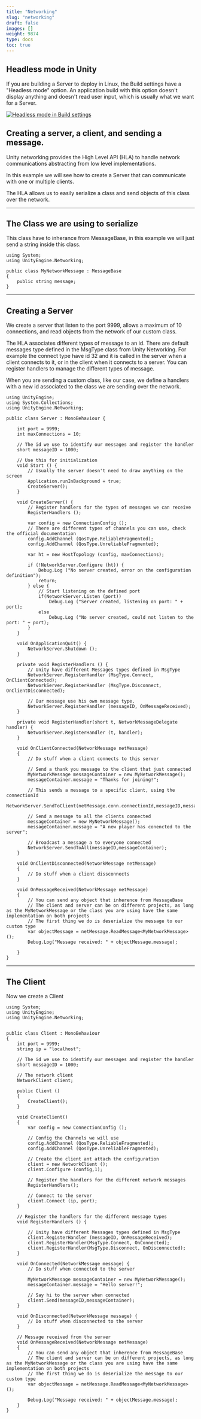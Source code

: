 ```yaml
---
title: "Networking"
slug: "networking"
draft: false
images: []
weight: 9874
type: docs
toc: true
---
```


## Headless mode in Unity ##
If you are building a Server to deploy in Linux, the Build settings have a "Headless mode" option. An application build with this option doesn't display anything and doesn't read user input, which is usually what we want for a Server.

[![Headless mode in Build settings][1]][1]


  [1]: http://i.stack.imgur.com/iDxCm.png

## Creating a server, a client, and sending a message.
<!-- language-all: lang-cs -->
Unity networking provides the High Level API (HLA) to handle network communications abstracting from low level implementations.

In this example we will see how to create a Server that can communicate with one or multiple clients.

The HLA allows us to easily serialize a class and send objects of this class over the network.


---


## The Class we are using to serialize ##
This class have to inherance from MessageBase, in this example we will just send a string inside this class.

    using System;
    using UnityEngine.Networking;
    
    public class MyNetworkMessage : MessageBase
    {
        public string message;
    }
---
## Creating a Server ##
We create a server that listen to the port 9999, allows a maximum of 10 connections, and read objects from the network of our custom class.

The HLA associates different types of message to an id. There are default messages type defined in the MsgType class from Unity Networking. For example the connect type have id 32 and it is called in the server when a client connects to it, or in the client when it connects to a server. You can register handlers to manage the different types of message.

When you are sending a custom class, like our case, we define a handlers with a new id associated to the class we are sending over the network.


    using UnityEngine;
    using System.Collections;
    using UnityEngine.Networking;
    
    public class Server : MonoBehaviour {
    
        int port = 9999;
        int maxConnections = 10;
    
        // The id we use to identify our messages and register the handler
        short messageID = 1000;
    
        // Use this for initialization
        void Start () {
            // Usually the server doesn't need to draw anything on the screen
            Application.runInBackground = true;
            CreateServer();
        }    
    
        void CreateServer() {
            // Register handlers for the types of messages we can receive
            RegisterHandlers ();
    
            var config = new ConnectionConfig ();
            // There are different types of channels you can use, check the official documentation
            config.AddChannel (QosType.ReliableFragmented);
            config.AddChannel (QosType.UnreliableFragmented);
    
            var ht = new HostTopology (config, maxConnections);
    
            if (!NetworkServer.Configure (ht)) {
                Debug.Log ("No server created, error on the configuration definition");
                return;
            } else {
                // Start listening on the defined port
                if(NetworkServer.Listen (port))
                    Debug.Log ("Server created, listening on port: " + port);   
                else
                    Debug.Log ("No server created, could not listen to the port: " + port);    
            }
        }
    
        void OnApplicationQuit() {
            NetworkServer.Shutdown ();
        }
    
        private void RegisterHandlers () {
            // Unity have different Messages types defined in MsgType
            NetworkServer.RegisterHandler (MsgType.Connect, OnClientConnected);
            NetworkServer.RegisterHandler (MsgType.Disconnect, OnClientDisconnected);
    
            // Our message use his own message type.
            NetworkServer.RegisterHandler (messageID, OnMessageReceived);
        }
    
        private void RegisterHandler(short t, NetworkMessageDelegate handler) {
            NetworkServer.RegisterHandler (t, handler);
        }
    
        void OnClientConnected(NetworkMessage netMessage)
        {
            // Do stuff when a client connects to this server
    
            // Send a thank you message to the client that just connected
            MyNetworkMessage messageContainer = new MyNetworkMessage();
            messageContainer.message = "Thanks for joining!";
    
            // This sends a message to a specific client, using the connectionId
            NetworkServer.SendToClient(netMessage.conn.connectionId,messageID,messageContainer);
    
            // Send a message to all the clients connected
            messageContainer = new MyNetworkMessage();
            messageContainer.message = "A new player has conencted to the server";
    
            // Broadcast a message a to everyone connected
            NetworkServer.SendToAll(messageID,messageContainer);
        }
    
        void OnClientDisconnected(NetworkMessage netMessage)
        {
            // Do stuff when a client dissconnects
        }
    
        void OnMessageReceived(NetworkMessage netMessage)
        {
            // You can send any object that inherence from MessageBase
            // The client and server can be on different projects, as long as the MyNetworkMessage or the class you are using have the same implementation on both projects
            // The first thing we do is deserialize the message to our custom type
            var objectMessage = netMessage.ReadMessage<MyNetworkMessage>();
            Debug.Log("Message received: " + objectMessage.message);
    
        }
    }
---
## The Client ##
Now we create a Client 

    using System;
    using UnityEngine;
    using UnityEngine.Networking;
    
    
    public class Client : MonoBehaviour
    {
        int port = 9999;
        string ip = "localhost";
    
        // The id we use to identify our messages and register the handler
        short messageID = 1000;
    
        // The network client
        NetworkClient client;
    
        public Client ()
        {
            CreateClient();
        }
    
        void CreateClient()
        {
            var config = new ConnectionConfig ();
    
            // Config the Channels we will use
            config.AddChannel (QosType.ReliableFragmented);
            config.AddChannel (QosType.UnreliableFragmented);
    
            // Create the client ant attach the configuration
            client = new NetworkClient ();
            client.Configure (config,1);
    
            // Register the handlers for the different network messages
            RegisterHandlers();

            // Connect to the server
            client.Connect (ip, port);
        }

        // Register the handlers for the different message types
        void RegisterHandlers () {
        
            // Unity have different Messages types defined in MsgType
            client.RegisterHandler (messageID, OnMessageReceived);
            client.RegisterHandler(MsgType.Connect, OnConnected);
            client.RegisterHandler(MsgType.Disconnect, OnDisconnected);
        }

        void OnConnected(NetworkMessage message) {        
            // Do stuff when connected to the server
    
            MyNetworkMessage messageContainer = new MyNetworkMessage();
            messageContainer.message = "Hello server!";
    
            // Say hi to the server when connected
            client.Send(messageID,messageContainer);
        }
    
        void OnDisconnected(NetworkMessage message) {
            // Do stuff when disconnected to the server
        }
    
        // Message received from the server
        void OnMessageReceived(NetworkMessage netMessage)
        {
            // You can send any object that inherence from MessageBase
            // The client and server can be on different projects, as long as the MyNetworkMessage or the class you are using have the same implementation on both projects
            // The first thing we do is deserialize the message to our custom type
            var objectMessage = netMessage.ReadMessage<MyNetworkMessage>();
    
            Debug.Log("Message received: " + objectMessage.message);
        }
    }






